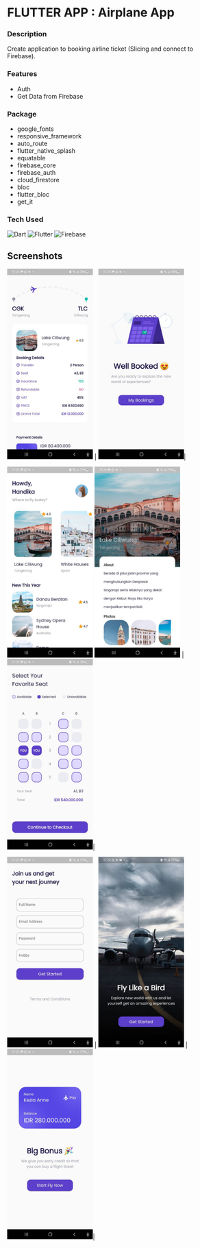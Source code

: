 # FLUTTER APP : Airplane App

### Description
Create application to booking airline ticket (Slicing and connect to Firebase).

### Features
- Auth
- Get Data from Firebase


### Package
- google_fonts
- responsive_framework
- auto_route
- flutter_native_splash
- equatable
- firebase_core
- firebase_auth
- cloud_firestore
- bloc
- flutter_bloc
- get_it


### Tech Used
![Dart](https://img.shields.io/badge/dart-%230175C2.svg?style=for-the-badge&logo=dart&logoColor=white) ![Flutter](https://img.shields.io/badge/Flutter-%2302569B.svg?style=for-the-badge&logo=Flutter&logoColor=white)
 ![Firebase](https://img.shields.io/badge/firebase-%23039BE5.svg?style=for-the-badge&logo=firebase)

## Screenshots

 <img src="screenshot/7.jpg" width="200" /> | <img src="screenshot/8.jpg" width="200" />|

<img src="screenshot/4.jpg" width="200" />
 <img src="screenshot/5.jpg" width="200" /> | <img src="screenshot/6.jpg" width="200" />|

 <img src="screenshot/3.jpg" width="200"   /> | <img src="screenshot/1.jpg" width="200" /> | <img src="screenshot/2.jpg" width="200" />|